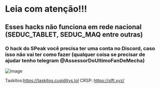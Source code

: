 # Leia com atenção!!!



## Esses hacks não funciona em rede nacional (SEDUC_TABLET, SEDUC_MAQ entre outras)



### O hack do SPeak você precisa ter uma conta no Discord, caso isso não vai ter como fazer (qualquer coisa se precisar de ajudar tenho telegram @AssessorDoUltimoFanDeMecha)

![image](https://github.com/user-attachments/assets/b772ba9d-9cf8-4a28-b47e-effc5d8f4367)


Taskitos:https://taskitos.cupiditys.lol
CRSP: https://slft.xyz/